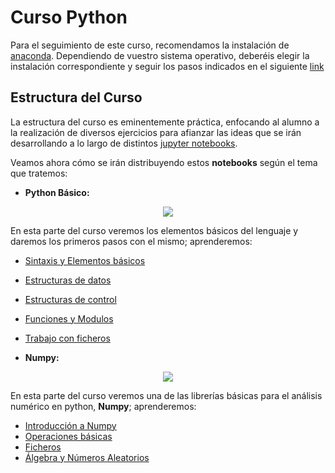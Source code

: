 # Curso Python

Para el seguimiento de este curso, recomendamos la instalación de [anaconda](https://www.anaconda.com/).
Dependiendo de vuestro sistema operativo, deberéis elegir la instalación correspondiente y seguir los pasos indicados en el siguiente [link](https://docs.anaconda.com/anaconda/install/)

## Estructura del Curso

La estructura del curso es eminentemente práctica, enfocando al alumno a la realización de diversos ejercicios para afianzar las ideas que se irán desarrollando a lo largo de distintos [jupyter notebooks](https://jupyter.org/).

Veamos ahora cómo se irán distribuyendo estos **notebooks** según el tema que tratemos:

* **Python Básico:** 

<div align="center">
   <a href="https://github.com/AfiQuants/Curso_Python/tree/main/1.%20Python_Basico/">
   <img src="https://3.bp.blogspot.com/-I-pXRG4ijSA/XYGcA9iILII/AAAAAAAACVg/HHB9ROtp1mUpkCTCKkjB_froP1dWbTmIACK4BGAYYCw/s1600/introToPython1.webp">
   </a>
</div>

En esta parte del curso veremos los elementos básicos del lenguaje y daremos los primeros pasos con el mismo; aprenderemos:

   * [Sintaxis y Elementos básicos](1.%20Python_Basico/1.Sintaxis%20y%20elementos%20basicos.ipynb)
   * [Estructuras de datos](1.%20Python_Basico/2.Estructuras%20de%20datos.ipynb)
   * [Estructuras de control](1.%20Python_Basico/3.Estructuras%20de%20control.ipynb)
   * [Funciones y Modulos](1.%20Python_Basico/4.Funciones%20y%20modulos.ipynb)
   * [Trabajo con ficheros](1.%20Python_Basico/5.Trabajo%20con%20ficheros.ipynb)
    
* **Numpy:** 

<div align="center">
   <a href="https://github.com/AfiQuants/Curso_Python/tree/main/2.%20Numpy/">
   <img src="https://miro.medium.com/max/10944/1*VsLoTh0u7dUgmk7socqO-A.jpeg">
   </a>
</div>

En esta parte del curso veremos una de las librerías básicas para el análisis numérico en python, **Numpy**; aprenderemos:

   * [Introducción a Numpy](2.%20Numpy/1.%20La%20base%20de%20NumPy%20-%20ndarray.ipynb)
   * [Operaciones básicas](2.%20Numpy/2.%20Operaciones%20sobre%20ndarrays.ipynb)
   * [Ficheros](2.%20Numpy/3.%20Entrada%20y%20salida%20de%20ficheros.ipynb)
   * [Álgebra y Números Aleatorios](2.%20Numpy/4.%20Álgebra%20lineal%20y%20generación%20de%20numeros%20aleatorios.ipynb)
    
